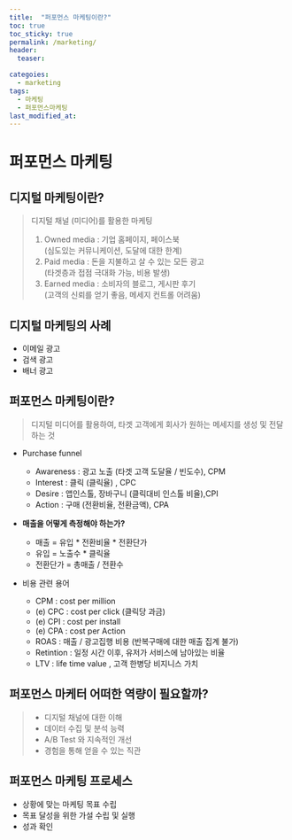 ```yaml
---
title:  "퍼포먼스 마케팅이란?"
toc: true
toc_sticky: true
permalink: /marketing/
header:
  teaser: 

categoies:
  - marketing
tags:
  - 마케팅
  - 퍼포먼스마케팅
last_modified_at: 
---
```


# 퍼포먼스 마케팅

## 디지털 마케팅이란?  
> 디지털 채널 (미디어)를 활용한 마케팅 
> 1. Owned media : 기업 홈페이지, 페이스북   
>    (심도있는 커뮤니케이션, 도달에 대한 한계)
> 2. Paid media : 돈을 지불하고 살 수 있는 모든 광고   
>    (타겟층과 접점 극대화 가능, 비용 발생)
> 3. Earned media : 소비자의 블로그, 게시판 후기  
>    (고객의 신뢰를 얻기 좋음, 메세지 컨트롤 어려움)  

## 디지털 마케팅의 사례 

- 이메일 광고 
- 검색 광고 
- 배너 광고 

## 퍼포먼스 마케팅이란? 
> 디지털 미디어를 활용하여, 타겟 고객에게 회사가 원하는 메세지를 생성 및 전달하는 것 

- Purchase funnel  
  - Awareness : 광고 노출 (타겟 고객 도달율 / 빈도수), CPM
  - Interest : 클릭 (클릭율) , CPC
  - Desire : 앱인스톨, 장바구니 (클릭대비 인스톨 비율),CPI 
  - Action : 구매 (전환비율, 전환금액), CPA 
    


- **매출을 어떻게 측정해야 하는가?** 
  - 매출 = 유입 * 전환비율 * 전환단가 
  - 유입 = 노출수 * 클릭율
  - 전환단가 = 총매출 / 전환수 

- 비용 관련 용어 
  - CPM : cost per million 
  - (e) CPC : cost per click (클릭당 과금)
  - (e) CPI : cost per install 
  - (e) CPA : cost per Action 
  - ROAS : 매출 / 광고집행 비용 (반복구매에 대한 매출 집계 불가)
  - Retintion : 일정 시간 이후, 유저가 서비스에 남아있는 비율 
  - LTV : life time value , 고객 한병당 비지니스 가치 


## 퍼포먼스 마케터 어떠한 역량이 필요할까? 
> - 디지털 채널에 대한 이해 
> - 데이터 수집 및 분석 능력 
> - A/B Test 와 지속적인 개선 
> - 경험을 통해 얻을 수 있는 직관 

## 퍼포먼스 마케팅 프로세스 
- 상황에 맞는 마케팅 목표 수립 
- 목표 달성을 위한 가설 수립 및 실행 
- 성과 확인 



